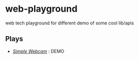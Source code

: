 # web-playground
web tech playground for different demo of some cool lib/apis

## Plays
* *[Simple Webcam](/simple-webcam)* : DEMO 
